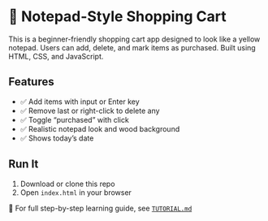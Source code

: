 # 📝 Notepad-Style Shopping Cart

This is a beginner-friendly shopping cart app designed to look like a yellow notepad. Users can add, delete, and mark items as purchased. Built using HTML, CSS, and JavaScript.

## Features
- ✅ Add items with input or Enter key
- ✅ Remove last or right-click to delete any
- ✅ Toggle “purchased” with click
- ✅ Realistic notepad look and wood background
- ✅ Shows today’s date

## Run It
1. Download or clone this repo
2. Open `index.html` in your browser

📘 For full step-by-step learning guide, see [`TUTORIAL.md`](./TUTORIAL.md)
